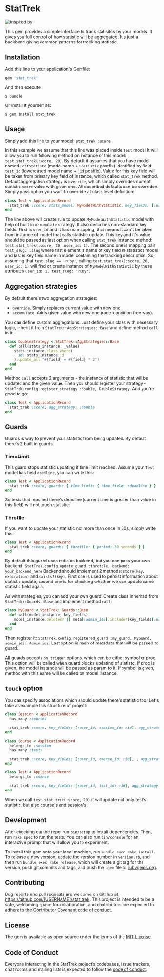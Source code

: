 # StatTrek

![Inspired by](http://www.startrek.com/uploads/assets/db_articles/6ee08d45f7a94d4c6fda9ee84833054a687ddf77.jpg)

This gem provides a simple interface to track statisitcs by your models. It gives you full control of how statistic will be aggregated. It's just a backbone giving common patterns for tracking statistic.

## Installation

Add this line to your application's Gemfile:

```ruby
gem 'stat_trek'
```

And then execute:

    $ bundle

Or install it yourself as:

    $ gem install stat_trek

## Usage

Simply add this line to your model:
`stat_trek :score`

In this example we assume that this line was placed inside `Test` model
It will allow you to run following method on instance of this model: `test.stat_trek(:score, 20)`. 
By default it assumes that you have model named `TestStatistc` (model name + `Statistic` postfix) identified by field `test_id` (lowercased model name + `_id` postfix). Value for this key field will be taken from primary key field of instance, which called `stat_trek` method. Default aggregation strategy is `override`, which simply overrides current statistic `score` value with given one.
All described defaults can be overriden. Simply pass option you want to override at class level definition:
```ruby
class Test < ApplicationRecord
  stat_trek :score, stats_model: MyModelWithStatistic, key_fields: [:user_id, test_slug: :slug], agg_strategy: :accumulate
end
```
The line above will create rule to update `MyModelWithStatistic` model with help of built in `accumulate` strategy.
It also describes non-standard key fields. First is `user_id` and it has no mapping, that means it can't be taken from instance of model that calls statistic update. This key and it's value should be passed as last option when calling `stat_trek` instance method: `test.stat_trek(:score, 20, user_id: 1)`.
The second one is mapping pair `test_slug: :slug` where first element is name of key field in statistics model and last is key field name in model containing the tracking description. So, assuming that `test.slug == 'ruby'`, calling `test.stat_trek(:score, 20, user_id: 1)` will find or create instance of `MyModelWithStatistic` by these attributes `user_id: 1, test_slug: 'ruby'`.

## Aggregation strategies
By default there's two aggregation strategies:
- `override`. Simply replaces current value with new one
- `accumulate`. Adds given value with new one (race-condition free way).

You can define custom aggregations. Just define your class with necessary logic, inherit it from `StatTrek::AggStrategies::Base` and define method `call` in it:
```ruby
class DoubleStrategy < StatTrek::AggStrategies::Base
  def call(stats_instance, _value)
    stats_instance.class.where(
      id: stats_instance.id
    ).update_all("#{field} = #{field} * 2")
  end
end
```
Method `call` accepts 2 arguments - the instance of statistic that will be updated and the given value.
Then you should register your strategy - `StatTrek.config.register_strategy :double, DoubleStrategy`.
And you're good to go:
```ruby
class Test < ApplicationRecord
  stat_trek :score, agg_strategy: :double
end
```

## Guards
Guards is way to prevent your statistic from being updated. By default there's 2 built in guards.

### TimeLimit
This guard stops statistic updating if time limit reached. Assume your `Test` model has field `deadline`, you can write this:
```ruby
class Test < ApplicationRecord
  stat_trek :score, guards: { time_limit: { time_field: :deadline } }
end
```
So tests that reached there's deadline (current time is greater than value in this field) will not touch statistic.

### Throttle
If you want to update your statistic not more than once in 30s, simply write this:
```ruby
class Test < ApplicationRecord
  stat_trek :score, guards: { throttle: { period: 30.seconds } }
end
```
By default this guard uses redis as backend, but you can pass your own backend:
`StatTrek.config.update_guard :throttle, backend: your_backend_here`
Backend should implement 2 methods: `store(key, expiration)` and `exists?(key)`. First one is used to persist information about statistic update, second one is for checking whether we can update same statistic field again.

As with strategies, you can add your own guard. Create class inherited from `StatTrek::Guards::Base` and implement method `call`:
```ruby
class MyGuard < StatTrek::Guards::Base
  def call(model_instance, key_fields)
    model_instance.deleted? || meta[:admin_ids].include?(key_fields[:user_id])
  end
end
```
Then register it: `StatTrek.config.registered_guard :my_guard, MyGuard, admin_ids: Admin.ids`. Last option is hash of metadata that will be passed to guard.

All guards accepts `on_trigger` options, which can be either symbol or proc. This option will be called when guard blocks updating of statistc. If proc is given, the model instance will be passed as param to it. If symbol is given, method with this name will be called on model instance.

## `touch` option
You can specify associations which should update there's statistic too. Let's take as example this structure of project:
```ruby
class Session < ApplicationRecord
  has_many :courses

  stat_trek :score, key_fields: [:user_id, session_id: :id], agg_strategy: :accumulate
end

class Course < ApplicationRecord
  belongs_to :session
  has_many :tests

  stat_trek :score, key_fields: [:user_id, course_id: :id], , agg_strategy: :accumulate, touch: :session
end

class Test < ApplicationRecord
  belongs_to :course

  stat_trek :score, key_fields: [:user_id, test_id: :id], agg_strategy: :accumulate, touch: :course
end
```

When we call `test.stat_trek(:score, 20)` it will update not only test's statistic, but also course's and session's.


## Development

After checking out the repo, run `bin/setup` to install dependencies. Then, run `rake spec` to run the tests. You can also run `bin/console` for an interactive prompt that will allow you to experiment.

To install this gem onto your local machine, run `bundle exec rake install`. To release a new version, update the version number in `version.rb`, and then run `bundle exec rake release`, which will create a git tag for the version, push git commits and tags, and push the `.gem` file to [rubygems.org](https://rubygems.org).

## Contributing

Bug reports and pull requests are welcome on GitHub at https://github.com/[USERNAME]/stat_trek. This project is intended to be a safe, welcoming space for collaboration, and contributors are expected to adhere to the [Contributor Covenant](http://contributor-covenant.org) code of conduct.

## License

The gem is available as open source under the terms of the [MIT License](https://opensource.org/licenses/MIT).

## Code of Conduct

Everyone interacting in the StatTrek project’s codebases, issue trackers, chat rooms and mailing lists is expected to follow the [code of conduct](https://github.com/[USERNAME]/stat_trek/blob/master/CODE_OF_CONDUCT.md).
